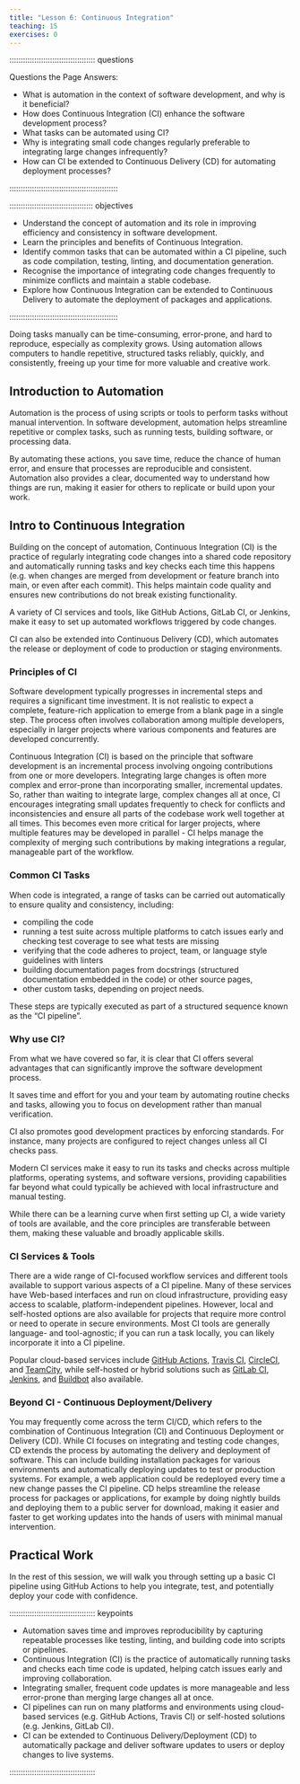 ```yaml
---
title: "Lesson 6: Continuous Integration"
teaching: 15
exercises: 0
---
```


:::::::::::::::::::::::::::::::::::::: questions 

Questions the Page Answers:

- What is automation in the context of software development, and why is it beneficial?
- How does Continuous Integration (CI) enhance the software development process?
- What tasks can be automated using CI?
- Why is integrating small code changes regularly preferable to integrating large changes infrequently?
- How can CI be extended to Continuous Delivery (CD) for automating deployment processes?​

::::::::::::::::::::::::::::::::::::::::::::::::

::::::::::::::::::::::::::::::::::::: objectives

- Understand the concept of automation and its role in improving efficiency and consistency in software development.
- Learn the principles and benefits of Continuous Integration.
- Identify common tasks that can be automated within a CI pipeline, such as code compilation, testing, linting, and documentation generation.
- Recognise the importance of integrating code changes frequently to minimize conflicts and maintain a stable codebase.
- Explore how Continuous Integration can be extended to Continuous Delivery to automate the deployment of packages and applications.

::::::::::::::::::::::::::::::::::::::::::::::::

Doing tasks manually can be time-consuming, error-prone, and hard to reproduce, especially as complexity grows. Using automation allows computers to handle repetitive, structured tasks reliably, quickly, and consistently, freeing up your time for more valuable and creative work.

## Introduction to Automation

Automation is the process of using scripts or tools to perform tasks without manual intervention. In software development, automation helps streamline repetitive or complex tasks, such as running tests, building software, or processing data. 

By automating these actions, you save time, reduce the chance of human error, and ensure that processes are reproducible and consistent. Automation also provides a clear, documented way to understand how things are run, making it easier for others to replicate or build upon your work.

## Intro to Continuous Integration

Building on the concept of automation, Continuous Integration (CI) is the practice of regularly integrating code changes into a shared code repository and automatically running tasks and key checks each time this happens (e.g. when changes are merged from development or feature branch into main, or even after each commit). This helps maintain code quality and ensures new contributions do not break existing functionality. 

A variety of CI services and tools, like GitHub Actions, GitLab CI, or Jenkins, make it easy to set up automated workflows triggered by code changes. 

CI can also be extended into Continuous Delivery (CD), which automates the release or deployment of code to production or staging environments.

### Principles of CI

Software development typically progresses in incremental steps and requires a significant time investment. It is not realistic to expect a complete, feature-rich application to emerge from a blank page in a single step. The process often involves collaboration among multiple developers, especially in larger projects where various components and features are developed concurrently.

Continuous Integration (CI) is based on the principle that software development is an incremental process involving ongoing contributions from one or more developers. Integrating large changes is often more complex and error-prone than incorporating smaller, incremental updates.
So, rather than waiting to integrate large, complex changes all at once, CI encourages integrating small updates frequently to check for conflicts and inconsistencies and ensure all parts of the codebase work well together at all times. 
This becomes even more critical for larger projects, where multiple features may be developed in parallel - CI helps manage the complexity of merging such contributions by making integrations a regular, manageable part of the workflow.

### Common CI Tasks

When code is integrated, a range of tasks can be carried out automatically to ensure quality and consistency, including:

- compiling the code
- running a test suite across multiple platforms to catch issues early and checking test coverage to see what tests are missing
- verifying that the code adheres to project, team, or language style guidelines with linters
- building documentation pages from docstrings (structured documentation embedded in the code) or other source pages,
- other custom tasks, depending on project needs.

These steps are typically executed as part of a structured sequence known as the “CI pipeline”.

### Why use CI?

From what we have covered so far, it is clear that CI offers several advantages that can significantly improve the software development process. 

It saves time and effort for you and your team by automating routine checks and tasks, allowing you to focus on development rather than manual verification. 

CI also promotes good development practices by enforcing standards. For instance, many projects are configured to reject changes unless all CI checks pass. 

Modern CI services make it easy to run its tasks and checks across multiple platforms, operating systems, and software versions, providing capabilities far beyond what could typically be achieved with local infrastructure and manual testing. 

While there can be a learning curve when first setting up CI, a wide variety of tools are available, and the core principles are transferable between them, making these valuable and broadly applicable skills.

### CI Services & Tools

There are a wide range of CI-focused workflow services and different tools available to support various aspects of a CI pipeline. Many of these services have Web-based interfaces and run on cloud infrastructure, providing easy access to scalable, platform-independent pipelines. However, local and self-hosted options are also available for projects that require more control or need to operate in secure environments. Most CI tools are generally language- and tool-agnostic; if you can run a task locally, you can likely incorporate it into a CI pipeline. 

Popular cloud-based services include [GitHub Actions](https://github.com/features/actions), [Travis CI](https://www.travis-ci.com/), [CircleCI](https://circleci.com/), and [TeamCity](https://www.jetbrains.com/teamcity/), while self-hosted or hybrid solutions such as [GitLab CI](https://docs.gitlab.com/ee/ci/), [Jenkins](https://www.jenkins.io/), and [Buildbot](https://buildbot.net/) also available.

### Beyond CI - Continuous Deployment/Delivery

You may frequently come across the term CI/CD, which refers to the combination of Continuous Integration (CI) and Continuous Deployment or Delivery (CD). While CI focuses on integrating and testing code changes, CD extends the process by automating the delivery and deployment of software. This can include building installation packages for various environments and automatically deploying updates to test or production systems. For example, a web application could be redeployed every time a new change passes the CI pipeline. CD helps streamline the release process for packages or applications, for example by doing nightly builds and deploying them to a public server for download, making it easier and faster to get working updates into the hands of users with minimal manual intervention.

## Practical Work

In the rest of this session, we will walk you through setting up a basic CI pipeline using GitHub Actions to help you integrate, test, and potentially deploy your code with confidence.

:::::::::::::::::::::::::::::::::::::: keypoints

- Automation saves time and improves reproducibility by capturing repeatable processes like testing, linting, and building code into scripts or pipelines.
- Continuous Integration (CI) is the practice of automatically running tasks and checks each time code is updated, helping catch issues early and improving collaboration.
- Integrating smaller, frequent code updates is more manageable and less error-prone than merging large changes all at once.
- CI pipelines can run on many platforms and environments using cloud-based services (e.g. GitHub Actions, Travis CI) or self-hosted solutions (e.g. Jenkins, GitLab CI).
- CI can be extended to Continuous Delivery/Deployment (CD) to automatically package and deliver software updates to users or deploy changes to live systems.

::::::::::::::::::::::::::::::::::::::
